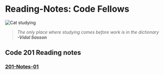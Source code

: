 # Reading-Notes: Code Fellows


![Cat studying](https://pbs.twimg.com/media/EcV0D7XX0AQj-1-?format=jpg&name=small)
> *The only place where studying comes before work is in the dictionary*
> ***-Vidal Sasson***

## Code 201 Reading notes

### [201-Notes-01](Class-01.md)


    
                  
    

          
            
